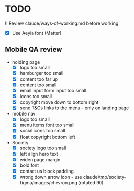 # TODO

!! Review claude/ways-of-working.md before working


- [x] Use Aeyia font (Matter)

## Mobile QA review

- holding page
   - [x] logo too small
   - [x] hamburger too small
   - [x] content too far up
   - [x] content too small
   - [x] email input form input too small
   - [x] icons too small
   - [x] copyright move down to bottom right
   - [x] send T&Cs links to the menu - only on landing page
- mobile nav
   - [x] logo too small
   - [x] menu items font too small
   - [x] social icons too small
   - [x] float copyright bottom left
- Society
   - [x] society logo too small
   - [x] left align hero text
   - [x] widen page margin
   - [x] bold font
   - [x] contact us block padding
   - [x] wrong down arrow icon - use claude/tmp/society-figma/images/chevron.png (rotated 90)
